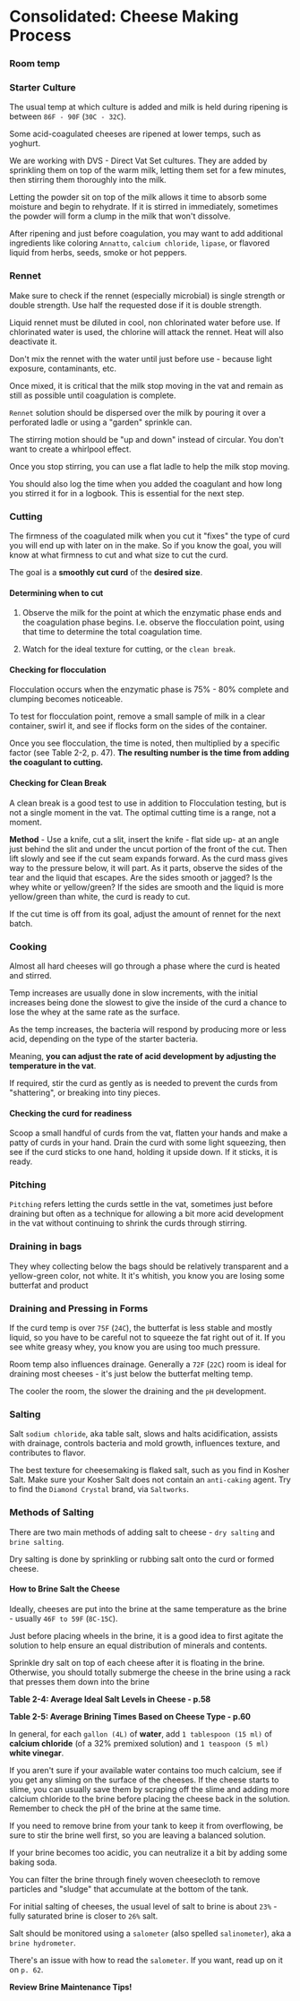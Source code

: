 # Consolidated: Cheese Making Process

### Room temp



### Starter Culture

The usual temp at which culture is added and milk is held during ripening is between `86F - 90F` (`30C - 32C`).

Some acid-coagulated cheeses are ripened at lower temps, such as yoghurt.

We are working with DVS - Direct Vat Set cultures. They are added by sprinkling them on top of the warm milk, letting them set for a few minutes, then stirring them thoroughly into the milk.

Letting the powder sit on top of the milk allows it time to absorb some moisture and begin to rehydrate. If it is stirred in immediately, sometimes the powder will form a clump in the milk that won't dissolve.

After ripening and just before coagulation, you may want to add additional ingredients like coloring `Annatto`, `calcium chloride`, `lipase`, or flavored liquid from herbs, seeds, smoke or hot peppers.

### Rennet

Make sure to check if the rennet (especially microbial) is single strength or double strength. Use half the requested dose if it is double strength.

Liquid rennet must be diluted in cool, non chlorinated water before use. If chlorinated water is used, the chlorine will attack the rennet. Heat will also deactivate it.

Don't mix the rennet with the water until just before use - because light exposure, contaminants, etc.

Once mixed, it is critical that the milk stop moving in the vat and remain as still as possible until coagulation is complete.

`Rennet` solution should be dispersed over the milk by pouring it over a perforated ladle or using a "garden" sprinkle can.

The stirring motion should be "up and down" instead of circular. You don't want to create a whirlpool effect.

Once you stop stirring, you can use a flat ladle to help the milk stop moving.

You should also log the time when you added the coagulant and how long you stirred it for in a logbook. This is essential for the next step.

### Cutting

The firmness of the coagulated milk when you cut it "fixes" the type of curd you will end up with later on in the make. So if you know the goal, you will know at what firmness to cut and what size to cut the curd.

The goal is a **smoothly cut curd** of the **desired size**.

#### Determining when to cut

1. Observe the milk for the point at which the enzymatic phase ends and the coagulation phase begins. I.e. observe the flocculation point, using that time to determine the total coagulation time. 

2. Watch for the ideal texture for cutting, or the `clean break`.

#### Checking for flocculation

Flocculation occurs when the enzymatic phase is 75% - 80% complete and clumping becomes noticeable.

To test for flocculation point, remove a small sample of milk in a clear container, swirl it, and see if flocks form on the sides of the container.

Once you see flocculation, the time is noted, then multiplied by a specific factor (see Table 2-2, p. 47). **The resulting number is the time from adding the coagulant to cutting.**

#### Checking for Clean Break

A clean break is a good test to use in addition to Flocculation testing, but is not a single moment in the vat. The optimal cutting time is a range, not a moment.

**Method** - Use a knife, cut a slit, insert the knife - flat side up- at an angle just behind the slit and under the uncut portion of the front of the cut. Then lift slowly and see if the cut seam expands forward. As the curd mass gives way to the pressure below, it will part. As it parts, observe the sides of the tear and the liquid that escapes. Are the sides smooth or jagged? Is the whey white or yellow/green? If the sides are smooth and the liquid is more yellow/green than white, the curd is ready to cut.

If the cut time is off from its goal, adjust the amount of rennet for the next batch.

### Cooking

Almost all hard cheeses will go through a phase where the curd is heated and stirred.

Temp increases are usually done in slow increments, with the initial increases being done the slowest to give the inside of the curd a chance to lose the whey at the same rate as the surface.

As the temp increases, the bacteria will respond by producing more or less acid, depending on the type of the starter bacteria.

Meaning, **you can adjust the rate of acid development by adjusting the temperature in the vat**.

If required, stir the curd as gently as is needed to prevent the curds from "shattering", or breaking into tiny pieces.

#### Checking the curd for readiness

Scoop a small handful of curds from the vat, flatten your hands and make a patty of curds in your hand. Drain the curd with some light squeezing, then see if the curd sticks to one hand, holding it upside down. If it sticks, it is ready.

### Pitching

`Pitching` refers letting the curds settle in the vat, sometimes just before draining but often as a technique for allowing a bit more acid development in the vat without continuing to shrink the curds through stirring.

### Draining in bags

They whey collecting below the bags should be relatively transparent and a yellow-green color, not white. It it's whitish, you know you are losing some butterfat and product

### Draining and Pressing in Forms

If the curd temp is over `75F` (`24C`), the butterfat is less stable and mostly liquid, so you have to be careful not to squeeze the fat right out of it. If you see white greasy whey, you know you are using too much pressure.

Room temp also influences drainage. Generally a `72F` (`22C`) room is ideal for draining most cheeses - it's just below the butterfat melting temp.

The cooler the room, the slower the draining and the `pH` development.

### Salting

Salt `sodium chloride`, aka table salt, slows and halts acidification, assists with drainage, controls bacteria and mold growth, influences texture, and contributes to flavor.

The best texture for cheesemaking is flaked salt, such as you find in Kosher Salt. Make sure your Kosher Salt does not contain an `anti-caking` agent. Try to find the `Diamond Crystal` brand, via `Saltworks`. 

### Methods of Salting

There are two main methods of adding salt to cheese - `dry salting` and `brine salting`.

Dry salting is done by sprinkling or rubbing salt onto the curd or formed cheese.

#### How to Brine Salt the Cheese

Ideally, cheeses are put into the brine at the same temperature as the brine - usually `46F to 59F` (`8C-15C`).

Just before placing wheels in the brine, it is a good idea to first agitate the solution to help ensure an equal distribution of minerals and contents.

Sprinkle dry salt on top of each cheese after it is floating in the brine. Otherwise, you should totally submerge the cheese in the brine using a rack that presses them down into the brine

**Table 2-4: Average Ideal Salt Levels in Cheese - p.58**

**Table 2-5: Average Brining Times Based on Cheese Type - p.60**

In general, for each `gallon (4L)` of **water**, add `1 tablespoon (15 ml)` of **calcium chloride** (of a 32% premixed solution) and `1 teaspoon (5 ml)` **white vinegar**.

If you aren't sure if your available water contains too much calcium, see if you get any sliming on the surface of the cheeses. If the cheese starts to slime, you can usually save them by scraping off the slime and adding more calcium chloride to the brine before placing the cheese back in the solution. Remember to check the pH of the brine at the same time.

 If you need to remove brine from your tank to keep it from overflowing, be sure to stir the brine well first, so you are leaving a balanced solution.

If your brine becomes too acidic, you can neutralize it a bit by adding some baking soda.

You can filter the brine through finely woven cheesecloth to remove particles and "sludge" that accumulate at the bottom of the tank.

For initial salting of cheeses, the usual level of salt to brine is about `23%` - fully saturated brine is closer to `26%` salt.

Salt should be monitored using a `salometer` (also spelled `salinometer`), aka a `brine hydrometer`.

There's an issue with how to read the `salometer`. If you want, read up on it on `p. 62`. 

**Review Brine Maintenance Tips!**
